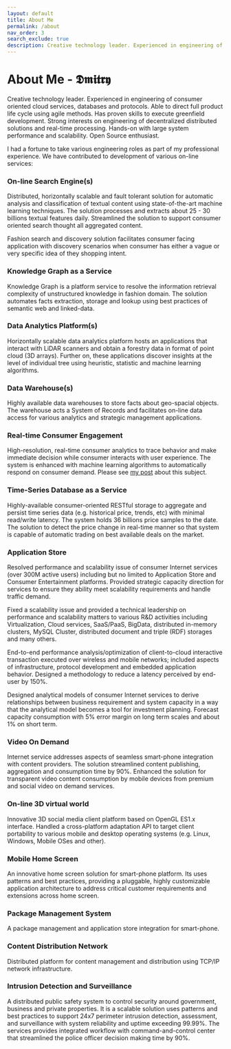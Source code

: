 ```yaml
---
layout: default
title: About Me
permalink: /about
nav_order: 3
search_exclude: true
description: Creative technology leader. Experienced in engineering of consumer oriented cloud services, databases and protocols. Able to direct full product life cycle using agile methods. Has proven skills to execute greenfield development. Strong interests on engineering of decentralized distributed solutions and real-time processing. Hands-on with large system performance and scalability. Open Source enthusiast. 
---
```


# About Me - 𝕯𝖒𝖎𝖙𝖗𝖞

Creative technology leader. Experienced in engineering of consumer oriented cloud services, databases and protocols. Able to direct full product life cycle using agile methods. Has proven skills to execute greenfield development. Strong interests on engineering of decentralized distributed solutions and real-time processing. Hands-on with large system performance and scalability. Open Source enthusiast. 

I had a fortune to take various engineering roles as part of my professional experience. We have contributed to development of various on-line services:


### On-line Search Engine(s)

Distributed, horizontally scalable and fault tolerant solution for automatic analysis and classification of textual content using state-of-the-art machine learning techniques. The solution processes and extracts about 25 - 30 billions textual features daily. Streamlined the solution to support consumer oriented search thought all aggregated content.

Fashion search and discovery solution facilitates consumer facing application with discovery scenarios when consumer has either a vague or very specific idea of they shopping intent.


### Knowledge Graph as a Service

Knowledge Graph is a platform service to resolve the information retrieval complexity of unstructured knowledge in fashion domain. The solution automates facts extraction, storage and lookup using best practices of semantic web and linked-data.


### Data Analytics Platform(s)

Horizontally scalable data analytics platform hosts an applications that interact with LiDAR scanners and obtain a forestry data in format of point cloud (3D arrays). Further on, these applications discover insights at the level of individual tree using heuristic, statistic and machine learning algorithms.


### Data Warehouse(s)

Highly available data warehouses to store facts about geo-spacial objects. The warehouse acts a System of Records and facilitates on-line data access for various analytics and strategic management applications.


### Real-time Consumer Engagement

High-resolution, real-time consumer analytics to trace behavior and make immediate decision while consumer interacts with user experience. The system is enhanced with machine learning algorithms to automatically respond on consumer demand. Please see [my post](/2015/03/17/real-time-consumer-engagement.html) about this subject.


### Time-Series Database as a Service

Highly-available consumer-oriented RESTful storage to aggregate and persist time series data (e.g. historical price, trends, etc) with minimal read/write latency. The system holds 36 billions price samples to the date. The solution to detect the price change in real-time manner so that system is capable of automatic trading on best available deals on the market.


### Application Store

Resolved performance and scalability issue of consumer Internet services (over 300M active users) including but no limited to Application Store and Consumer Entertainment platforms. Provided strategic capacity direction for services to ensure they ability meet scalability requirements and handle traffic demand.

Fixed a scalability issue and provided a technical leadership on performance and scalability matters to various R&D activities including Virtualization, Cloud services, SaaS/PaaS, BigData, distributed in-memory clusters, MySQL Cluster, distributed document and triple (RDF) storages and many others.

End-to-end performance analysis/optimization of client-to-cloud interactive transaction executed over wireless and mobile networks; included aspects of infrastructure, protocol development and embedded application behavior. Designed a methodology to reduce a latency perceived by end-user by 150%.

Designed analytical models of consumer Internet services to derive relationships between business requirement and system capacity in a way that the analytical model becomes a tool for investment planning. Forecast capacity consumption with 5% error margin on long term scales and about 1% on short term.


### Video On Demand

Internet service addresses aspects of seamless smart-phone integration with content providers. The solution streamlined content publishing, aggregation and consumption time by 90%. Enhanced the solution for transparent video content consumption by mobile devices from premium and social video on demand services.

### On-line 3D virtual world

Innovative 3D social media client platform based on OpenGL ES1.x interface. Handled a cross-platform adaptation API to target client portability to various mobile and desktop operating systems (e.g. Linux, Windows, Mobile OSes and other).

### Mobile Home Screen

An innovative home screen solution for smart-phone platform. Its uses patterns and best practices, providing a pluggable, highly customizable application architecture to address critical customer requirements and extensions across home screen.

### Package Management System

A package management and application store integration for smart-phone. 

### Content Distribution Network

Distributed platform for content management and distribution using TCP/IP network infrastructure.

### Intrusion Detection and Surveillance

A distributed public safety system to control security around government, business and private properties. It is a scalable solution uses patterns and best practices to support 24x7 perimeter intrusion detection, assessment, and surveillance with system reliability and uptime exceeding 99.99%. The services provides integrated workflow with command-and-control center that streamlined the police officer decision making time by 90%.


